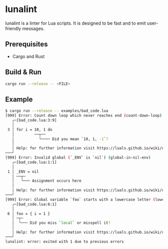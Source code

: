 # lunalint

lunalint is a linter for Lua scripts. It is designed to be fast and to emit user-friendly messages.

## Prerequisites
- Cargo and Rust

## Build & Run 

```sh
cargo run --release -- <FILE>
```

## Example

```sh
$ cargo run --release -- examples/bad_code.lua 
[999] Error: Count down loop which never reaches end (count-down-loop)
   ╭─[bad_code.lua:3:9]
   │
 3 │ for i = 10, 1 do
   │         ──┬──  
   │           ╰──── Did you mean `10, 1, -1`?
   │ 
   │ Help: for further information visit https://luals.github.io/wiki/diagnostics/#count-down-loop
───╯
[999] Error: Invalid global (`_ENV` is `nil`) (global-in-nil-env)
   ╭─[bad_code.lua:1:1]
   │
 1 │ _ENV = nil
   │ ──┬─  
   │   ╰─── Assignment occurs here
   │ 
   │ Help: for further information visit https://luals.github.io/wiki/diagnostics/#global-in-nil-env
───╯
[999] Error: Global variable `foo` starts with a lowercase letter (lowercase-global)
   ╭─[bad_code.lua:6:1]
   │
 6 │ foo = { i = 1 }
   │ ─┬─  
   │  ╰─── Did you miss `local` or misspell it?
   │ 
   │ Help: for further information visit https://luals.github.io/wiki/diagnostics/#lowercase-global
───╯
lunalint: error: exited with 1 due to previous errors
```


